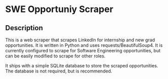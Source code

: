 # SWE Opportuniy Scraper

## Description

This is a web scraper that scrapes LinkedIn for internship and new grad opportunities. It is written in Python and uses requests/BeautifulSoup4. It is currently configured to scrape for Software Engineering opportunities, but can be easily modified to scrape for other roles.

It ships with a simple SQLite database to store the scraped opportunities. The database is not required, but is recommended.
